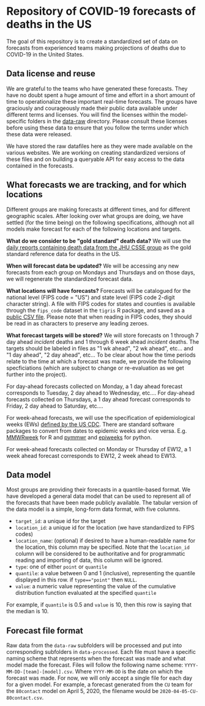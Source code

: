 # Repository of COVID-19 forecasts of deaths in the US

The goal of this repository is to create a standardized set of data on forecasts from experienced teams making projections of deaths due to COVID-19 in the United States.

## Data license and reuse
We are grateful to the teams who have generated these forecasts. They have no doubt spent a huge amount of time and effort in a short amount of time to operationalize these important real-time forecasts. The groups have graciously and courageously made their public data available under different terms and licenses. You will find the licenses within the model-specific folders in the [data-raw](./data-raw/) directory. Please consult these licenses before using these data to ensure that you follow the terms under which these data were released.

We have stored the raw datafiles here as they were made available on the various websites. We are working on creating standardized versions of these files and on building a queryable API for easy access to the data contained in the forecasts. 

## What forecasts we are tracking, and for which locations
Different groups are making forecasts at different times, and for different geographic scales. After looking over what groups are doing, we have settled (for the time being) on the following specifications, although not all models make forecast for each of the following locations and targets. 

**What do we consider to be "gold standard" death data?**
We will use the [daily reports containing death data from the JHU CSSE group](https://github.com/CSSEGISandData/COVID-19/tree/master/csse_covid_19_data/csse_covid_19_daily_reports) as the gold standard reference data for deaths in the US.

**When will forecast data be updated?** 
We will be accessing any new forecasts from each group on Mondays and Thursdays and on those days, we will regenerate the standardized forecast data.

**What locations will have forecasts?**
Forecasts will be catalogued for the national level (FIPS code = "US") and state level (FIPS code 2-digit character string). A file with FIPS codes for states and counties is available through the `fips_code` dataset in the `tigris` R package, and saved as a [public CSV file](./template/state_fips_codes.csv). Please note that when reading in FIPS codes, they should be read in as characters to preserve any leading zeroes.

**What forecast targets will be stored?**
We will store forecasts on 1 through 7 day ahead _incident_ deaths and 1 through 6 week ahead _incident_ deaths. The targets should be labeled in files as "1 wk ahead", "2 wk ahead", etc... and "1 day ahead", "2 day ahead", etc... To be clear about how the time periods relate to the time at which a forecast was made, we provide the following specficiations (which are subject to change or re-evaluation as we get further into the project). 

For day-ahead forecasts collected on Monday, a 1 day ahead forecast corresponds to Tuesday, 2 day ahead to Wednesday, etc.... 
For day-ahead forecasts collected on Thursdays, a 1 day ahead forecast corresponds to Friday, 2 day ahead to Saturday, etc.... 

For week-ahead forecasts, we will use the specification of epidemiological weeks (EWs) [defined by the US CDC](https://wwwn.cdc.gov/nndss/document/MMWR_Week_overview.pdf). 
There are standard software packages to convert from dates to epidemic weeks and vice versa. E.g. [MMWRweek](https://cran.r-project.org/web/packages/MMWRweek/) for R and [pymmwr](https://pypi.org/project/pymmwr/) and [epiweeks](https://pypi.org/project/epiweeks/) for python.

For week-ahead forecasts collected on Monday or Thursday  of EW12, a 1 week ahead forecast corresponds to EW12, 2 week ahead to EW13.


## Data model
Most groups are providing their forecasts in a quantile-based format. We have developed a general data model that can be used to represent all of the forecasts that have been made publicly available. The tabular version of the data model is a simple, long-form data format, with five columns.

 - `target_id`: a unique id for the target
 - `location_id`: a unique id for the location (we have standardized to FIPS codes)
 - `location_name`: (optional) if desired to have a human-readable name for the location, this column may be specified. Note that the `location_id` column will be considered to be authoritative and for programmatic reading and importing of data, this column will be ignored.
 - `type`: one of either `point` or `quantile`
 - `quantile`: a value between 0 and 1 (inclusive), representing the quantile displayed in this row. if `type=="point"` then `NULL`.
 - `value`: a numeric value representing the value of the cumulative distribution function evaluated at the specified `quantile`
 
For example, if `quantile` is 0.5 and `value` is 10, then this row is saying that the median is 10.

## Forecast file format
Raw data from the `data-raw` subfolders will be processed and put into corresponding subfolders in `data-processed`. Each file must have a specific naming scheme that represents when the forecast was made and what model made the forecast. Files will follow the following name scheme: `YYYY-MM-DD-[team]-[model].csv`. Where `YYYY-MM-DD` is the date on which the forecast was made. For now, we will only accept a single file for each day for a given model. For example, a forecast generated from the `CU` team for the `80contact` model on April 5, 2020, the filename would be `2020-04-05-CU-80contact.csv`.




